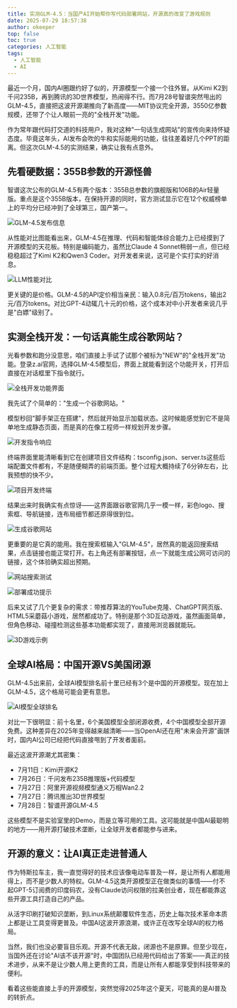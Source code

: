 ```yaml
---
title: 实测GLM-4.5：当国产AI开始帮你写代码部署网站，开源真的改变了游戏规则
date: 2025-07-29 18:57:38
author: okeeper
top: false
toc: true
categories: 人工智能
tags:
  - 人工智能
  - AI
---
```


最近一个月，国内AI圈跟约好了似的，开源模型一个接一个往外冒。从Kimi K2到千问235B，再到腾讯的3D世界模型，热闹得不行。而7月28号智谱突然甩出的GLM-4.5，直接把这波开源潮推向了新高度——MIT协议完全开源，3550亿参数规模，还带了个让人眼前一亮的"全栈开发"功能。

作为常年跟代码打交道的科技用户，我对这种"一句话生成网站"的宣传向来持怀疑态度。毕竟这年头，AI发布会吹的牛和实际能用的功能，往往差着好几个PPT的距离。但这次GLM-4.5的实测结果，确实让我有点意外。

## 先看硬数据：355B参数的开源怪兽

智谱这次公布的GLM-4.5有两个版本：355B总参数的旗舰版和106B的Air轻量版。重点是这个355B版本，在保持开源的同时，官方测试显示它在12个权威榜单上的平均分已经冲到了全球第三，国产第一。

![GLM-4.5发布信息](https://okeeper-blog-images.oss-cn-hangzhou.aliyuncs.com/blog-images/202509/e7fe9ef595cf3b12f86bf5e6696b1288.png)

从性能对比图能看出来，GLM-4.5在推理、代码和智能体综合能力上已经摸到了开源模型的天花板。特别是编码能力，虽然比Claude 4 Sonnet稍弱一点，但已经稳稳超过了Kimi K2和Qwen3 Coder。对开发者来说，这可是个实打实的好消息。

![LLM性能对比](https://okeeper-blog-images.oss-cn-hangzhou.aliyuncs.com/blog-images/202509/f508f32d7a875eeebc5beace71fa7761.jpg)

更关键的是价格。GLM-4.5的API定价相当亲民：输入0.8元/百万tokens，输出2元/百万tokens。对比GPT-4动辄几十元的价格，这个成本对中小开发者来说几乎是"白嫖"级别了。

## 实测全栈开发：一句话真能生成谷歌网站？

光看参数和跑分没意思，咱们直接上手试了试那个被标为"NEW"的"全栈开发"功能。登录z.ai官网，选择GLM-4.5模型后，界面上就能看到这个功能开关，打开后直接在对话框里下指令就行。

![全栈开发功能界面](https://okeeper-blog-images.oss-cn-hangzhou.aliyuncs.com/blog-images/202509/81f1e3928d1264b07ef3ef375a21ecac.png)

我先试了个简单的："生成一个谷歌网站。"

模型秒回"脚手架正在搭建"，然后就开始显示加载状态。这时候能感觉到它不是简单地生成静态页面，而是真的在像工程师一样规划开发步骤。

![开发指令响应](https://okeeper-blog-images.oss-cn-hangzhou.aliyuncs.com/blog-images/202509/85c3b630551c2fdae73206dcac370e1b.png)

终端界面里能清晰看到它在创建项目文件结构：tsconfig.json、server.ts这些后端配置文件都有，不是随便糊弄的前端页面。整个过程大概持续了6分钟左右，比我预想的快不少。

![项目开发终端](https://okeeper-blog-images.oss-cn-hangzhou.aliyuncs.com/blog-images/202509/254d443736a9b15f3fa06a2429d5ed2f.gif)

结果出来时我确实有点惊讶——这界面跟谷歌官网几乎一模一样，彩色logo、搜索框、导航链接，连布局细节都还原得很到位。

![生成谷歌网站](https://okeeper-blog-images.oss-cn-hangzhou.aliyuncs.com/blog-images/202509/d9f13df6b1637a6d8303074ae2f0285c.png)

更重要的是它真的能用。我在搜索框输入"GLM-4.5"，居然真的能返回搜索结果，点击链接也能正常打开。右上角还有部署按钮，点一下就能生成公网可访问的链接，这个体验确实超出预期。

![网站搜索测试](https://okeeper-blog-images.oss-cn-hangzhou.aliyuncs.com/blog-images/202509/bd7158a923145e8598cf5880b46a5146.gif)

![部署成功提示](https://okeeper-blog-images.oss-cn-hangzhou.aliyuncs.com/blog-images/202509/4d90644fafeabbc64820699fccbdbf1d.png)

后来又试了几个更复杂的需求：带推荐算法的YouTube克隆、ChatGPT网页版、HTML5采蘑菇小游戏，居然都成功了。特别是那个3D互动游戏，虽然画面简单，但角色移动、碰撞检测这些基本功能都实现了，直接用浏览器就能玩。

![3D游戏示例](https://okeeper-blog-images.oss-cn-hangzhou.aliyuncs.com/blog-images/202509/b8e62527df13835f7507ac1282ca5d39.jpg)

## 全球AI格局：中国开源VS美国闭源

GLM-4.5出来前，全球AI模型排名前十里已经有3个是中国的开源模型。现在加上GLM-4.5，这个格局可能会更有意思。

![AI模型全球排名](https://okeeper-blog-images.oss-cn-hangzhou.aliyuncs.com/blog-images/202509/4f82bb47201c84ae1e81c574be270905.png)

对比一下很明显：前十名里，6个美国模型全部闭源收费，4个中国模型全部开源免费。这种差异在2025年变得越来越清晰——当OpenAI还在用"未来会开源"画饼时，国内AI公司已经把代码直接甩到了开发者面前。

最近这波开源潮尤其密集：

- 7月11日：Kimi开源K2
- 7月26日：千问发布235B推理版+代码模型
- 7月27日：阿里开源视频模型通义万相Wan2.2
- 7月27日：腾讯推出3D世界模型
- 7月28日：智谱开源GLM-4.5

这些模型不是实验室里的Demo，而是立等可用的工具。这可能就是中国AI最聪明的地方——用开源打破技术垄断，让全球开发者都能参与进来。

## 开源的意义：让AI真正走进普通人

作为特斯拉车主，我一直觉得好的技术应该像电动车普及一样，是让所有人都能用得上，而不是少数人的特权。GLM-4.5这类开源模型正在做类似的事情——付不起GPT-5订阅费的印度码农，没有Claude访问权限的拉美创业者，现在都能靠这些开源工具打造自己的产品。

从活字印刷打破知识垄断，到Linux系统颠覆软件生态，历史上每次技术革命本质上都是让工具变得更普及。中国AI这波开源浪潮，或许正在改写全球AI的权力格局。

当然，我们也没必要盲目乐观。开源不代表无敌，闭源也不是原罪。但至少现在，当国外还在讨论"AI该不该开源"时，中国团队已经用代码给出了答案——真正的技术进步，从来不是让少数人用上更贵的工具，而是让所有人都能享受到科技带来的便利。

看着这些能直接上手的开源模型，突然觉得2025年这个夏天，可能真的是AI普及的转折点。